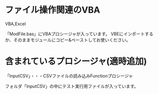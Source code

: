 # ファイル操作関連のVBA
VBA,Excel


「ModFile.bas」にVBAプロシージャが入っています。
VBEにインポートするか、そのままモジュールにコピー&ペーストしてお使いください。




# 含まれているプロシージャ(適時追加)

「InputCSV」・・・CSVファイルの読み込みFunctionプロシージャ

フォルダ「InputCSV」の中にテスト実行用ファイルが入っています。
